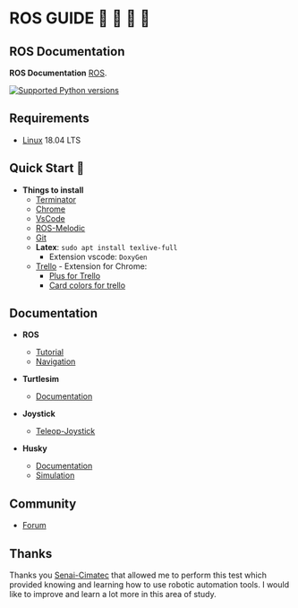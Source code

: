# ROS GUIDE 🤖 🚁 🚀 :turtle: 

## ROS Documentation

**ROS Documentation** [ROS](http://wiki.ros.org/Documentation). 

[![Supported Python versions](https://img.shields.io/pypi/pyversions/instabot-py.svg)](https://www.python.org/)

## Requirements

- [Linux](https://ryanstutorials.net/linuxtutorial/) 18.04 LTS

## Quick Start 🏁
- **Things to install**
  - [Terminator](https://blog.arturofm.com/install-terminator-terminal-emulator-in-ubuntu/)
  - [Chrome](https://www.google.com/intl/pt-BR/chrome/)
  - [VsCode](https://code.visualstudio.com/download)
  - [ROS-Melodic](http://wiki.ros.org/melodic/Installation/Ubuntu)
  - [Git](https://linuxize.com/post/how-to-install-git-on-ubuntu-18-04/)
  - **Latex**: `sudo apt install texlive-full` 
    - Extension vscode: `DoxyGen`
  - [Trello](https://trello.com/) - Extension for Chrome: 
    - [Plus for Trello](https://chrome.google.com/webstore/detail/plus-for-trello-time-trac/gjjpophepkbhejnglcmkdnncmaanojkf?hl=pt-BR)
    - [Card colors for trello](https://chrome.google.com/webstore/detail/trello-cards-optimizer/ipbjjbpopodbnjbjnneakhcppdocpelg?hl=pt-BR)

## Documentation
- **ROS**
  - [Tutorial](http://wiki.ros.org/ROS/Tutorials)
  - [Navigation](http://wiki.ros.org/navigation#Tutorials)

- **Turtlesim**
  - [Documentation](http://wiki.ros.org/turtlesim)

- **Joystick**
  - [Teleop-Joystick](http://wiki.ros.org/joy/Tutorials/WritingTeleopNode)

- **Husky**
  - [Documentation](http://wiki.ros.org/Robots/Husky)
  - [Simulation](http://wiki.ros.org/husky_gazebo/Tutorials/Simulating%20Husky)

## Community

- [Forum](https://discourse.ros.org/)

## Thanks
Thanks you [Senai-Cimatec](http://www.senaicimatec.com.br/) that allowed me to perform this test which provided knowing and learning how to use robotic automation tools. I would like to improve and learn a lot more in this area of study.